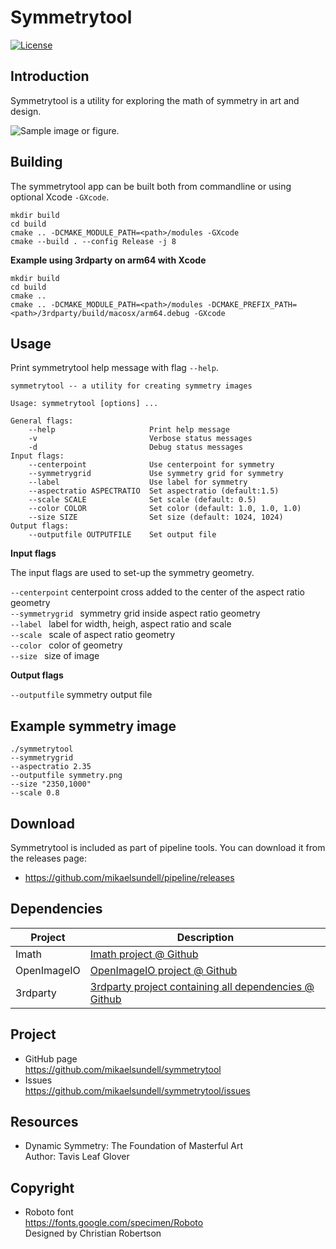 Symmetrytool
==================

[![License](https://img.shields.io/badge/license-BSD%203--Clause-blue.svg?style=flat-square)](https://github.com/mikaelsundell/logctool/blob/master/README.md)

Introduction
------------

Symmetrytool is a utility for exploring the math of symmetry in art and design.

![Sample image or figure.](images/image.png 'symmetrytool')

Building
--------

The symmetrytool app can be built both from commandline or using optional Xcode `-GXcode`.

```shell
mkdir build
cd build
cmake .. -DCMAKE_MODULE_PATH=<path>/modules -GXcode
cmake --build . --config Release -j 8
```

**Example using 3rdparty on arm64 with Xcode**

```shell
mkdir build
cd build
cmake ..
cmake .. -DCMAKE_MODULE_PATH=<path>/modules -DCMAKE_PREFIX_PATH=<path>/3rdparty/build/macosx/arm64.debug -GXcode
```

Usage
-----

Print symmetrytool help message with flag ```--help```.

```shell
symmetrytool -- a utility for creating symmetry images

Usage: symmetrytool [options] ...

General flags:
    --help                     Print help message
    -v                         Verbose status messages
    -d                         Debug status messages
Input flags:
    --centerpoint              Use centerpoint for symmetry
    --symmetrygrid             Use symmetry grid for symmetry
    --label                    Use label for symmetry
    --aspectratio ASPECTRATIO  Set aspectratio (default:1.5)
    --scale SCALE              Set scale (default: 0.5)
    --color COLOR              Set color (default: 1.0, 1.0, 1.0)
    --size SIZE                Set size (default: 1024, 1024)
Output flags:
    --outputfile OUTPUTFILE    Set output file
```

**Input flags**

The input flags are used to set-up the symmetry geometry. 

```--centerpoint``` centerpoint cross added to the center of the aspect ratio geometry   
```--symmetrygrid ``` symmetry grid inside aspect ratio geometry    
```--label ``` label for width, heigh, aspect ratio and scale   
```--scale ``` scale of aspect ratio geometry  
```--color ``` color of geometry   
```--size ``` size of image   

**Output flags**

```--outputfile``` symmetry output file


Example symmetry image
--------

```shell
./symmetrytool
--symmetrygrid
--aspectratio 2.35 
--outputfile symmetry.png 
--size "2350,1000" 
--scale 0.8 
```

Download
---------

Symmetrytool is included as part of pipeline tools. You can download it from the releases page:

* https://github.com/mikaelsundell/pipeline/releases

Dependencies
-------------

| Project     | Description |
| ----------- | ----------- |
| Imath       | [Imath project @ Github](https://github.com/AcademySoftwareFoundation/Imath)
| OpenImageIO | [OpenImageIO project @ Github](https://github.com/OpenImageIO/oiio)
| 3rdparty    | [3rdparty project containing all dependencies @ Github](https://github.com/mikaelsundell/3rdparty)

Project
-------------

* GitHub page   
https://github.com/mikaelsundell/symmetrytool
* Issues   
https://github.com/mikaelsundell/symmetrytool/issues


Resources
---------

* Dynamic Symmetry: The Foundation of Masterful Art   
Author: Tavis Leaf Glover

Copyright
---------

* Roboto font   
https://fonts.google.com/specimen/Roboto   
Designed by Christian Robertson
